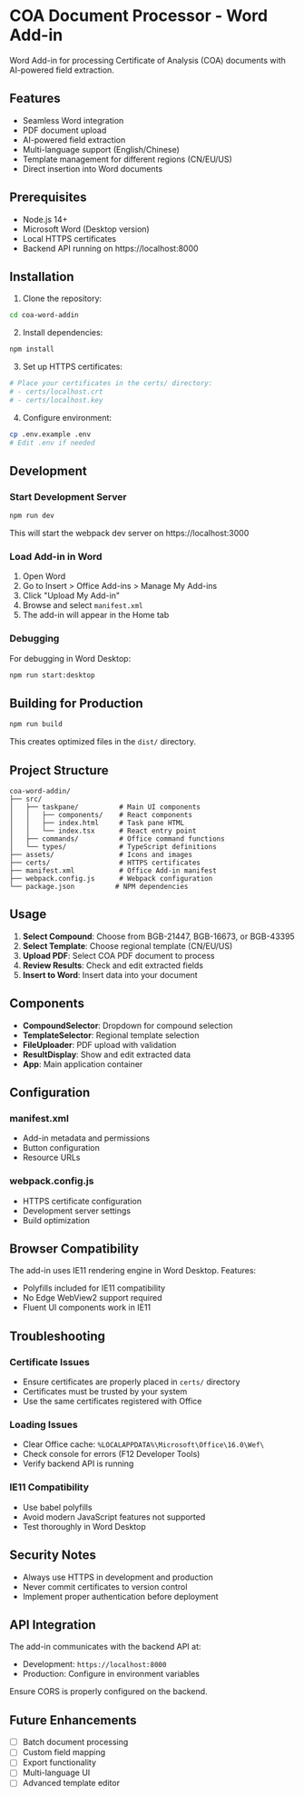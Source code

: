 # COA Document Processor - Word Add-in

Word Add-in for processing Certificate of Analysis (COA) documents with AI-powered field extraction.

## Features

- Seamless Word integration
- PDF document upload
- AI-powered field extraction
- Multi-language support (English/Chinese)
- Template management for different regions (CN/EU/US)
- Direct insertion into Word documents

## Prerequisites

- Node.js 14+
- Microsoft Word (Desktop version)
- Local HTTPS certificates
- Backend API running on https://localhost:8000

## Installation

1. Clone the repository:
```bash
cd coa-word-addin
```

2. Install dependencies:
```bash
npm install
```

3. Set up HTTPS certificates:
```bash
# Place your certificates in the certs/ directory:
# - certs/localhost.crt
# - certs/localhost.key
```

4. Configure environment:
```bash
cp .env.example .env
# Edit .env if needed
```

## Development

### Start Development Server

```bash
npm run dev
```

This will start the webpack dev server on https://localhost:3000

### Load Add-in in Word

1. Open Word
2. Go to Insert > Office Add-ins > Manage My Add-ins
3. Click "Upload My Add-in"
4. Browse and select `manifest.xml`
5. The add-in will appear in the Home tab

### Debugging

For debugging in Word Desktop:
```bash
npm run start:desktop
```

## Building for Production

```bash
npm run build
```

This creates optimized files in the `dist/` directory.

## Project Structure

```
coa-word-addin/
├── src/
│   ├── taskpane/          # Main UI components
│   │   ├── components/    # React components
│   │   ├── index.html     # Task pane HTML
│   │   └── index.tsx      # React entry point
│   ├── commands/          # Office command functions
│   └── types/             # TypeScript definitions
├── assets/                # Icons and images
├── certs/                 # HTTPS certificates
├── manifest.xml           # Office Add-in manifest
├── webpack.config.js      # Webpack configuration
└── package.json          # NPM dependencies
```

## Usage

1. **Select Compound**: Choose from BGB-21447, BGB-16673, or BGB-43395
2. **Select Template**: Choose regional template (CN/EU/US)
3. **Upload PDF**: Select COA PDF document to process
4. **Review Results**: Check and edit extracted fields
5. **Insert to Word**: Insert data into your document

## Components

- **CompoundSelector**: Dropdown for compound selection
- **TemplateSelector**: Regional template selection
- **FileUploader**: PDF upload with validation
- **ResultDisplay**: Show and edit extracted data
- **App**: Main application container

## Configuration

### manifest.xml
- Add-in metadata and permissions
- Button configuration
- Resource URLs

### webpack.config.js
- HTTPS certificate configuration
- Development server settings
- Build optimization

## Browser Compatibility

The add-in uses IE11 rendering engine in Word Desktop. Features:
- Polyfills included for IE11 compatibility
- No Edge WebView2 support required
- Fluent UI components work in IE11

## Troubleshooting

### Certificate Issues
- Ensure certificates are properly placed in `certs/` directory
- Certificates must be trusted by your system
- Use the same certificates registered with Office

### Loading Issues
- Clear Office cache: `%LOCALAPPDATA%\Microsoft\Office\16.0\Wef\`
- Check console for errors (F12 Developer Tools)
- Verify backend API is running

### IE11 Compatibility
- Use babel polyfills
- Avoid modern JavaScript features not supported
- Test thoroughly in Word Desktop

## Security Notes

- Always use HTTPS in development and production
- Never commit certificates to version control
- Implement proper authentication before deployment

## API Integration

The add-in communicates with the backend API at:
- Development: `https://localhost:8000`
- Production: Configure in environment variables

Ensure CORS is properly configured on the backend.

## Future Enhancements

- [ ] Batch document processing
- [ ] Custom field mapping
- [ ] Export functionality
- [ ] Multi-language UI
- [ ] Advanced template editor
